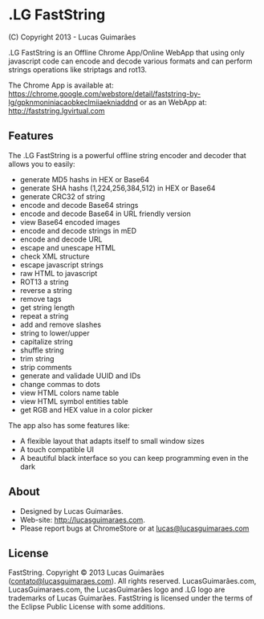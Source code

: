 .LG FastString
==========
(C) Copyright 2013 - Lucas Guimarães

.LG FastString is an Offline Chrome App/Online WebApp that using only javascript code can encode and decode various formats
and can perform strings operations like striptags and rot13.

The Chrome App is available at: https://chrome.google.com/webstore/detail/faststring-by-lg/gpknmoniniacaobkeclmiiaekniaddnd
or as an WebApp at: http://faststring.lgvirtual.com

Features
---
The .LG FastString is a powerful offline string encoder and decoder that allows you to easily:

 - generate MD5 hashs in HEX or Base64
 - generate SHA hashs (1,224,256,384,512) in HEX or Base64
 - generate CRC32 of string
 - encode and decode Base64 strings
 - encode and decode Base64 in URL friendly version
 - view Base64 encoded images
 - encode and decode strings in mED
 - encode and decode URL
 - escape and unescape HTML
 - check XML structure
 - escape javascript strings
 - raw HTML to javascript
 - ROT13 a string
 - reverse a string
 - remove tags
 - get string length
 - repeat a string
 - add and remove slashes
 - string to lower/upper
 - capitalize string
 - shuffle string
 - trim string
 - strip comments
 - generate and validade UUID and IDs
 - change commas to dots
 - view HTML colors name table
 - view HTML symbol entities table
 - get RGB and HEX value in a color picker

The app also has some features like:

 - A flexible layout that adapts itself to small window sizes
 - A touch compatible UI
 - A beautiful black interface so you can keep programming even in the dark

About
---
 - Designed by Lucas Guimarães.
 - Web-site: http://lucasguimaraes.com.
 - Please report bugs at ChromeStore or at lucas@lucasguimaraes.com

License
---
FastString. Copyright © 2013 Lucas Guimarães (contato@lucasguimaraes.com). All rights reserved. LucasGuimarães.com, LucasGuimaraes.com, the LucasGuimarães logo and .LG logo are trademarks of Lucas Guimarães.
FastString is licensed under the terms of the Eclipse Public License with some additions.
